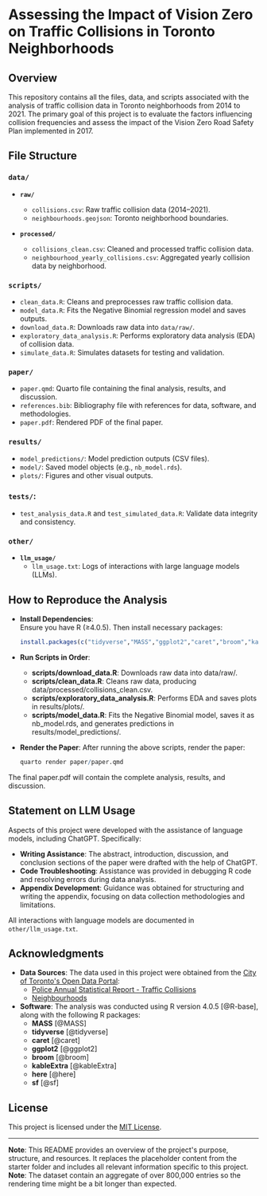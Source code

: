 # Assessing the Impact of Vision Zero on Traffic Collisions in Toronto Neighborhoods

## Overview

This repository contains all the files, data, and scripts associated with the analysis of traffic collision data in Toronto neighborhoods from 2014 to 2021. The primary goal of this project is to evaluate the factors influencing collision frequencies and assess the impact of the Vision Zero Road Safety Plan implemented in 2017.

## File Structure

### **`data/`**
- **`raw/`**
  - `collisions.csv`: Raw traffic collision data (2014–2021).
  - `neighbourhoods.geojson`: Toronto neighborhood boundaries.

- **`processed/`**
  - `collisions_clean.csv`: Cleaned and processed traffic collision data.
  - `neighbourhood_yearly_collisions.csv`: Aggregated yearly collision data by neighborhood.

### **`scripts/`**
- `clean_data.R`: Cleans and preprocesses raw traffic collision data.
- `model_data.R`: Fits the Negative Binomial regression model and saves outputs.
- `download_data.R`: Downloads raw data into `data/raw/`.
- `exploratory_data_analysis.R`: Performs exploratory data analysis (EDA) of collision data.
- `simulate_data.R`: Simulates datasets for testing and validation.

### **`paper/`**
- `paper.qmd`: Quarto file containing the final analysis, results, and discussion.
- `references.bib`: Bibliography file with references for data, software, and methodologies.
- `paper.pdf`: Rendered PDF of the final paper.

### **`results/`**
- `model_predictions/`: Model prediction outputs (CSV files).
- `model/`: Saved model objects (e.g., `nb_model.rds`).
- `plots/`: Figures and other visual outputs.

### **`tests/`**:
- `test_analysis_data.R` and `test_simulated_data.R`: Validate data integrity and consistency.

### **`other/`**
- **`llm_usage/`**
  - `llm_usage.txt`: Logs of interactions with large language models (LLMs).
  
## How to Reproduce the Analysis
- **Install Dependencies**:  
   Ensure you have R (≥4.0.5). Then install necessary packages:
   ```r
   install.packages(c("tidyverse","MASS","ggplot2","caret","broom","kableExtra","here","sf","lubridate"))
   ```
- **Run Scripts in Order**:
	- **scripts/download_data.R**: Downloads raw data into data/raw/.
  	- **scripts/clean_data.R**: Cleans raw data, producing data/processed/collisions_clean.csv.
	- **scripts/exploratory_data_analysis.R**: Performs EDA and saves plots in results/plots/.
	- **scripts/model_data.R**: Fits the Negative Binomial model, saves it as nb_model.rds, and generates predictions in results/model_predictions/.

- **Render the Paper**:
After running the above scripts, render the paper:   

   ```r
   quarto render paper/paper.qmd
   ```

The final paper.pdf will contain the complete analysis, results, and discussion.
   
## Statement on LLM Usage

Aspects of this project were developed with the assistance of language models, including ChatGPT. Specifically:

- **Writing Assistance**: The abstract, introduction, discussion, and conclusion sections of the paper were drafted with the help of ChatGPT.
- **Code Troubleshooting**: Assistance was provided in debugging R code and resolving errors during data analysis.
- **Appendix Development**: Guidance was obtained for structuring and writing the appendix, focusing on data collection methodologies and limitations.

All interactions with language models are documented in `other/llm_usage.txt`.

## Acknowledgments

- **Data Sources**: The data used in this project were obtained from the [City of Toronto's Open Data Portal](https://open.toronto.ca/):
  - [Police Annual Statistical Report - Traffic Collisions](https://open.toronto.ca/dataset/police-annual-statistical-report-traffic-collisions/)
  - [Neighbourhoods](https://open.toronto.ca/dataset/neighbourhoods/)
- **Software**: The analysis was conducted using R version 4.0.5 [@R-base], along with the following R packages:
  - **MASS** [@MASS]
  - **tidyverse** [@tidyverse]
  - **caret** [@caret]
  - **ggplot2** [@ggplot2]
  - **broom** [@broom]
  - **kableExtra** [@kableExtra]
  - **here** [@here]
  - **sf** [@sf]

## License

This project is licensed under the [MIT License](LICENSE).


---

**Note**: This README provides an overview of the project's purpose, structure, and resources. It replaces the placeholder content from the starter folder and includes all relevant information specific to this project.
**Note**: The dataset contain an aggregate of over 800,000 entries so the rendering time might be a bit longer than expected.
